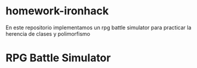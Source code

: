 # homework-ironhack
En este repositorio implementamos un rpg battle simulator para practicar la herencia de clases y polimorfismo


# RPG Battle Simulator